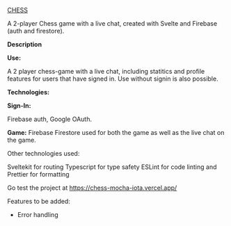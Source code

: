 [CHESS](https://github.com/valeriegc/chess/assets/96831644/d0cbc4cf-09bb-4112-8d82-7b27196ee903)

A 2-player Chess game with a live chat, created with Svelte and Firebase (auth and firestore).

**Description**

**Use:** 

A 2 player chess-game with a live chat, including statitics and profile features for users that have signed in.
Use without signin is also possible. 

**Technologies:** 

**Sign-In:** 

Firebase auth, Google OAuth.

**Game:**
Firebase Firestore used for both the game as well as the live chat on the game. 

Other technologies used:

Sveltekit for routing
Typescript for type safety
ESLint for code linting and Prettier for formatting

Go test the project at https://chess-mocha-iota.vercel.app/

Features to be added:
- Error handling
